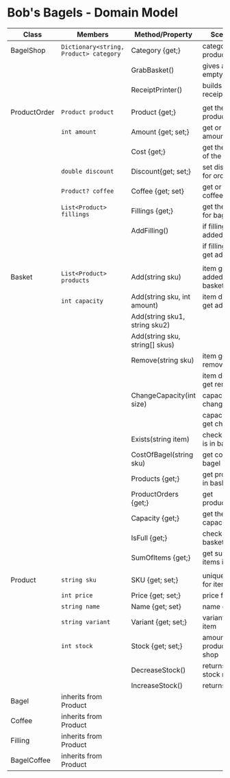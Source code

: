 # Bob's Bagels - Domain Model

| Class           | Members                 | Method/Property             | Scenario                  | Output     |
|-----------------|-------------------------|-----------------------------|---------------------------|------------|
| BagelShop       | `Dictionary<string, Product> category`| Category {get;}  | category of products      | Dictionary |
|                 |							| GrabBasket()                | gives an empty basket     | Basket     |
|                 |                         | ReceiptPrinter()            | builds a receipt          | StringBuilder|
|                 |                         |                             |                           |            |
| ProductOrder    | `Product product`       | Product {get;}              | get the product           | Product    |
|                 | `int amount`            | Amount {get; set;}          | get or set the amount     | int        |
|                 |                         | Cost {get;}                 | get the cost of the order | double     |
|                 | `double discount`       | Discount{get; set;}         | set discount for order    | nothing    |
|                 | `Product? coffee`       | Coffee {get; set}           | get or set the coffee     |            |
|                 | `List<Product> fillings`| Fillings {get;}             | get the fillings for bagel| list       |
|                 |                         | AddFilling()                | if filling got added      | true       |
|                 |                         |                             | if filling didnt get added| false      |
|                 |                         |                             |                           |            |
| Basket          | `List<Product> products`| Add(string sku)             | item got added to basket  | true       |
|				  | `int capacity`          | Add(string sku, int amount) | item did not get added    | false      |
|                 |                         | Add(string sku1, string sku2) |                         |            |
|                 |                         | Add(string sku, string[] skus) |                        |            |
|                 |		                    | Remove(string sku)          | item got removed          | true       |
|                 |                         |                             | item did not get removed  | false      |
|                 |                         | ChangeCapacity(int size)    | capacity got changed      | true       |
|                 |                         |                             | capacity didnt get changed| false      |
|                 |                         | Exists(string item)         | check if item is in basket| bool       |
|                 |                         | CostOfBagel(string sku)     | get cost of a bagel       | double     |
|                 |                         | Products {get;}             | get products in basket    | list       |
|                 |                         | ProductOrders {get;}        | get productorders         | dict       |
|                 |                         | Capacity {get;}             | get the capacity          | int        |
|                 |                         | IsFull {get;}               | check if basket is full   | bool       |
|                 |                         | SumOfItems {get;}           | get sum of items in cost  | double     |
|                 |                         |                             |                           |            |
| Product         | `string sku`            | SKU {get; set;}             | unique SKU for item       | string     |
|                 | `int price`             | Price {get; set;}           | price for item            | int        |
|                 | `string name`           | Name {get; set}             | name of item              | string     |
|                 | `string variant`        | Variant {get; set;}         | variant of item           | string     |
|                 | `int stock`             | Stock {get; set;}           | amount of product in shop | int        |
|                 |                         | DecreaseStock()             | returns true if stock not 0 | bool     |
|                 |                         | IncreaseStock()             | returns true              | bool       |
| Bagel           | inherits from Product   |                             |                           |            |
| Coffee          | inherits from Product   |                             |                           |            |
| Filling         | inherits from Product   |                             |                           |            |
| BagelCoffee     | inherits from Product   |                             |                           |            |